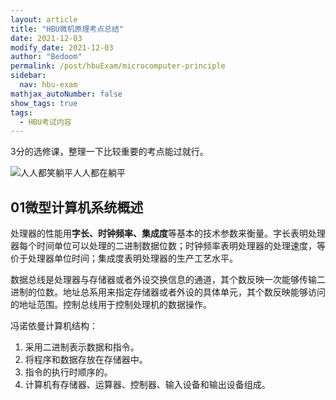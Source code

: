 ```yaml
---
layout: article
title: "HBU微机原理考点总结"
date: 2021-12-03
modify_date: 2021-12-03
author: "Bedoom"
permalink: /post/hbuExam/microcomputer-principle
sidebar:
  nav: hbu-exam
mathjax_autoNumber: false
show_tags: true
tags:
  - HBU考试内容
---
```


3分的选修课，整理一下比较重要的考点能过就行。

![人人都笑躺平人人都在躺平](https://gitee.com/bedoom/images/raw/master/202112031138646.jpeg)

<!--more-->

## 01微型计算机系统概述

处理器的性能用**字长、时钟频率、集成度**等基本的技术参数来衡量。字长表明处理器每个时间单位可以处理的二进制数据位数；时钟频率表明处理器的处理速度，等价于处理器单位时间；集成度表明处理器的生产工艺水平。

数据总线是处理器与存储器或者外设交换信息的通道，其个数反映一次能够传输二进制的位数。地址总系用来指定存储器或者外设的具体单元，其个数反映能够访问的地址范围。控制总线用于控制处理机的数据操作。

冯诺依曼计算机结构：

1. 采用二进制表示数据和指令。
2. 将程序和数据存放在存储器中。
3. 指令的执行时顺序的。
4. 计算机有存储器、运算器、控制器、输入设备和输出设备组成。

